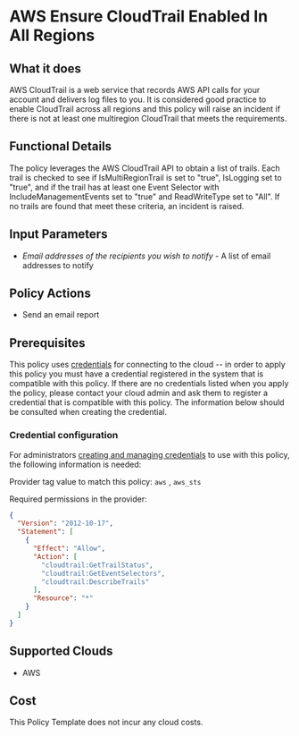 # AWS Ensure CloudTrail Enabled In All Regions

## What it does

AWS CloudTrail is a web service that records AWS API calls for your account and delivers log files to you. It is considered good practice to enable CloudTrail across all regions and this policy will raise an incident if there is not at least one multiregion CloudTrail that meets the requirements.

## Functional Details

The policy leverages the AWS CloudTrail API to obtain a list of trails. Each trail is checked to see if IsMultiRegionTrail is set to "true", IsLogging set to "true", and if the trail has at least one Event Selector with IncludeManagementEvents set to "true" and ReadWriteType set to "All". If no trails are found that meet these criteria, an incident is raised.

## Input Parameters

- *Email addresses of the recipients you wish to notify* - A list of email addresses to notify

## Policy Actions

- Send an email report

## Prerequisites

This policy uses [credentials](https://docs.rightscale.com/policies/users/guides/credential_management.html) for connecting to the cloud -- in order to apply this policy you must have a credential registered in the system that is compatible with this policy. If there are no credentials listed when you apply the policy, please contact your cloud admin and ask them to register a credential that is compatible with this policy. The information below should be consulted when creating the credential.

### Credential configuration

For administrators [creating and managing credentials](https://docs.rightscale.com/policies/users/guides/credential_management.html) to use with this policy, the following information is needed:

Provider tag value to match this policy: `aws` , `aws_sts`

Required permissions in the provider:

```json
{
  "Version": "2012-10-17",
  "Statement": [
    {
      "Effect": "Allow",
      "Action": [
        "cloudtrail:GetTrailStatus",
        "cloudtrail:GetEventSelectors",
        "cloudtrail:DescribeTrails"
      ],
      "Resource": "*"
    }
  ]
}
```

## Supported Clouds

- AWS

## Cost

This Policy Template does not incur any cloud costs.

